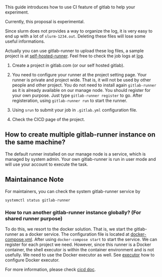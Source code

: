 This guide introduces how to use CI feature of gitlab to help your experiment.

Currently, this proposal is experimental.

Since slurm does not provides a way to organize the log, it is very easy to end up with a lot of `slurm-1234.out`. Deleting these files will lose some useful informations.

Actually you can use gitlab-runner to upload these log files, a sample project is at [self-hosted-runner](https://gitlab.com/zhaofeng-shu33/triangle_counting_self-hosted_runner/).
Feel free to check the job logs at [log](https://gitlab.com/zhaofeng-shu33/triangle_counting_self-hosted_runner/pipelines).

1. Create a project in gitlab.com (or our self hosted gitlab).

1. You need to configure your runner at the project setting page. Your runner is private and project wide. That is, it will not be used by other people and other project. You do not need
to install again `gitlab-runner` as it is already available on our manage node. You should register for your own purpose. Just type
`gitlab-runner register` to go. After registeration, using `gitlab-runner run` to start the runner.

1. Using `srun` to submit your job in `.gitlab.yml` configuration file.

1. Check the CICD page of the project.

## How to create multiple gitlab-runner instance on the same machine?
The default runner installed on our manage node is a service, which is managed by system admin. Your own gitlab-runner
is run in user mode and will use your account to execute the task.

## Maintainance Note
For maintainers, you can check the system gitlab-runner service by
```shell
systemctl status gitlab-runner
```
### How to run another gitlab-runner instance globally? (For shared runner purpose)

To do this, we resort to the docker solution. That is, we start the gitlab-runner as a docker service. The configuration file is located at [docker-compose.yml](http://10.8.6.22:88/zhaofeng-shu33/lab2cnew/blob/master/docker-compose.yml).
After using `docker-compose start` to start the service. We can register for each project we need. However, since this runner is a Docker container, the shell executor is within the
container environment and is not usefully. We need to use the Docker executor as well. See [executor](https://docs.gitlab.com/runner/executors/README.html) how to configure Docker executor.

For more information, please check [cicd doc](http://10.8.6.22:88/help/ci/yaml/README.md).
